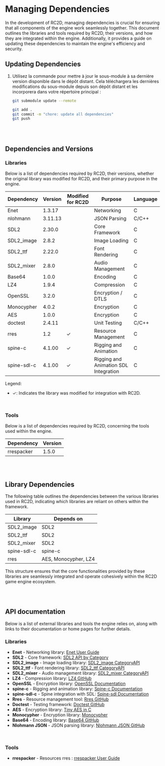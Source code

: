 
# Managing Dependencies

In the development of RC2D, managing dependencies is crucial for ensuring that all components of the engine work seamlessly together. This document outlines the libraries and tools required by RC2D, their versions, and how they are integrated within the engine. Additionally, it provides a guide on updating these dependencies to maintain the engine's efficiency and security.

## Updating Dependencies
1. Utilisez la commande pour mettre à jour le sous-module à sa dernière version disponible dans le dépôt distant. Cela téléchargera les dernières modifications du sous-module depuis son dépôt distant et les incorporera dans votre répertoire principal :
   ```bash
   git submodule update --remote

   git add .
   git commit -m "chore: update all dependencies"
   git push
   ```

<br /><br />

## Dependencies and Versions

### Libraries
Below is a list of dependencies required by RC2D, their versions, whether the original library was modified for RC2D, and their primary purpose in the engine.

| Dependency   | Version | Modified for RC2D | Purpose          | Language  |
|--------------|---------|-------------------|------------------|-----------|
| Enet         | 1.3.17  |                   | Networking       | C
| nlohmann     | 3.11.13 |                   | JSON Parsing     | C/C++     |
| SDL2         | 2.30.0  |                   | Core Framework   | C         |
| SDL2_image   | 2.8.2   |                   | Image Loading    | C         |
| SDL2_ttf     | 2.22.0  |                   | Font Rendering   | C         |
| SDL2_mixer   | 2.8.0   |                   | Audio Management | C         |
| Base64       | 1.0.0   |                   | Encoding         | C         |
| LZ4          | 1.9.4   |                   | Compression      | C         |
| OpenSSL      | 3.2.0   |                   | Encryption / DTLS | C        |
| Monocypher   | 4.0.2   |                   | Encryption       | C         |
| AES          | 1.0.0   |                   | Encryption       | C         |
| doctest      | 2.4.11  |                   | Unit Testing     | C/C++     |
| rres         | 1.2     | ✓                 | Resource Management | C      |
| spine-c      | 4.1.00  | ✓                 | Rigging and Animation | C    |
| spine-sdl-c  | 4.1.00  | ✓                 | Rigging and Animation SDL Integration | C |

Legend:
- ✓: Indicates the library was modified for integration with RC2D.

<br />

### Tools
Below is a list of dependencies required by RC2D, concerning the tools used within the engine.

| Dependency   | Version |
|--------------|---------|
| rrespacker   | 1.5.0   |

<br /><br />


## Library Dependencies

The following table outlines the dependencies between the various libraries used in RC2D, indicating which libraries are reliant on others within the framework.

| Library      | Depends on      |
|--------------|-----------------|
| SDL2_image   | SDL2            |
| SDL2_ttf     | SDL2            |
| SDL2_mixer   | SDL2            |
| spine-sdl-c  | spine-c         |
| rres         | AES, Monocypher, LZ4 |

This structure ensures that the core functionalities provided by these libraries are seamlessly integrated and operate cohesively within the RC2D game engine ecosystem.

<br /><br />


## API documentation

Below is a list of external libraries and tools the engine relies on, along with links to their documentation or home pages for further details.

### Libraries

- **Enet** - Networking library: [Enet User Guide](http://enet.bespin.org/usergroup0.html)
- **SDL2** - Core framework: [SDL2 API by Category](https://wiki.libsdl.org/SDL2/APIByCategory)
- **SDL2_image** - Image loading library: [SDL2_image CategoryAPI](https://wiki.libsdl.org/SDL_image/CategoryAPI)
- **SDL2_ttf** - Font rendering library: [SDL2_ttf CategoryAPI](https://wiki.libsdl.org/SDL_ttf/CategoryAPI)
- **SDL2_mixer** - Audio management library: [SDL2_mixer CategoryAPI](https://wiki.libsdl.org/SDL2_mixer/CategoryAPI)
- **LZ4** - Compression library: [LZ4 GitHub](https://github.com/lz4/lz4)
- **OpenSSL** - Encryption library: [OpenSSL Documentation](https://www.openssl.org/docs/)
- **spine-c** - Rigging and animation library: [Spine-c Documentation](https://fr.esotericsoftware.com/spine-c)
- **spine-sdl-c** - Spine integration with SDL: [Spine-sdl Documentation](https://fr.esotericsoftware.com/spine-sdl)
- **Rres** - Resource management tool: [Rres GitHub](https://github.com/raysan5/rres)
- **Doctest** - Testing framework: [Doctest GitHub](https://github.com/doctest/doctest?tab=readme-ov-file)
- **AES** - Encryption library: [Tiny AES in C](https://github.com/kokke/tiny-AES-c)
- **Monocypher** - Encryption library: [Monocypher](https://monocypher.org/)
- **Base64** - Encoding library: [Base64 GitHub](https://github.com/tobiaslocker/base64)
- **Nlohmann JSON** - JSON parsing library: [Nlohmann JSON GitHub](https://github.com/nlohmann/json)

<br />

### Tools

- **rrespacker** - Resources rres : [rrespacker User Guide](https://raylibtech.itch.io/rrespacker)